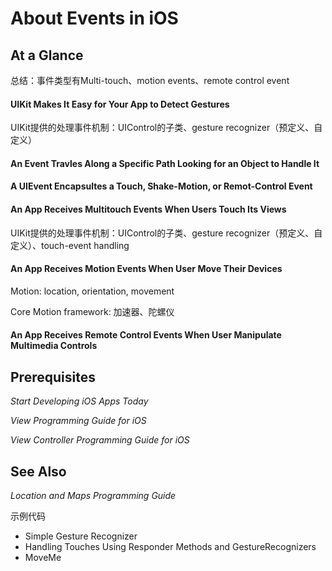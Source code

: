 # About Events in iOS

## At a Glance

总结：事件类型有Multi-touch、motion events、remote control event

#### UIKit Makes It Easy for Your App to Detect Gestures

UIKit提供的处理事件机制：UIControl的子类、gesture recognizer（预定义、自定义）

#### An Event Travles Along a Specific Path Looking for an Object to Handle It

#### A UIEvent Encapsultes a Touch, Shake-Motion, or Remot-Control Event

#### An App Receives Multitouch Events When Users Touch Its Views

UIKit提供的处理事件机制：UIControl的子类、gesture recognizer（预定义、自定义）、touch-event handling

#### An App Receives Motion Events When User Move Their Devices

Motion: location, orientation, movement

Core Motion framework: 加速器、陀螺仪

#### An App Receives Remote Control Events When User Manipulate Multimedia Controls

## Prerequisites

_Start Developing iOS Apps Today_

_View Programming Guide for iOS_

_View Controller Programming Guide for iOS_

## See Also

_Location and Maps Programming Guide_

示例代码

* Simple Gesture Recognizer
* Handling Touches Using Responder Methods and GestureRecognizers
* MoveMe

## 




